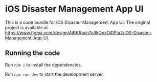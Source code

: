 
  # iOS Disaster Management App UI

  This is a code bundle for iOS Disaster Management App UI. The original project is available at https://www.figma.com/design/AjRKRauh7c8kQosOiDFta2/iOS-Disaster-Management-App-UI.

  ## Running the code

  Run `npm i` to install the dependencies.

  Run `npm run dev` to start the development server.
  
